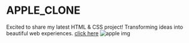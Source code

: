 # APPLE_CLONE
Excited to share my latest HTML & CSS project! Transforming ideas into beautiful web experiences.
[click here](https://yashdatir1999.github.io/APPLE_CLONE/)
![apple img](https://github.com/yashdatir1999/APPLE_CLONE/assets/137477848/060ba33a-1c2a-4e62-8262-96238e21bca1)
